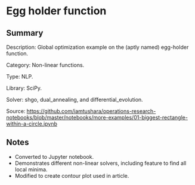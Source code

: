 # Egg holder function

## Summary
Description: Global optimization example on the (aptly named) egg-holder function.

Category: Non-linear functions.

Type: NLP.

Library: SciPy.

Solver: shgo, dual_annealing, and differential_evolution.

Source: https://github.com/iamtushara/operations-research-notebooks/blob/master/notebooks/more-examples/01-biggest-rectangle-within-a-circle.ipynb

## Notes

- Converted to Jupyter notebook.
- Demonstrates different non-linear solvers, including feature to find all local minima.
- Modified to create contour plot used in article.
